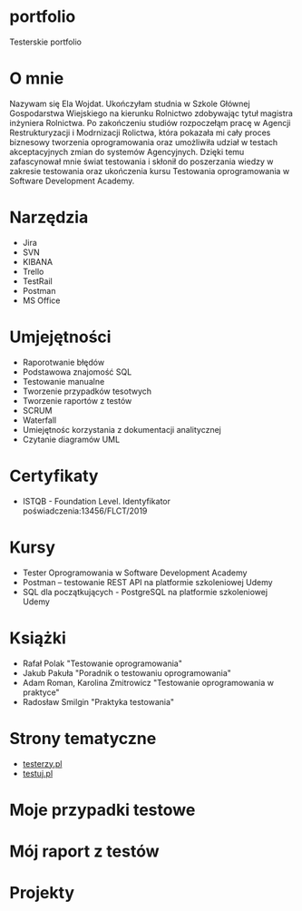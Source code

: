 # portfolio
Testerskie portfolio

# O mnie 
Nazywam się Ela Wojdat. Ukończyłam studnia w Szkole Głównej Gospodarstwa Wiejskiego na kierunku Rolnictwo zdobywając tytuł magistra inżyniera Rolnictwa. Po zakończeniu studiów rozpoczełąm pracę w Agencji Restrukturyzacji i Modrnizacji Rolictwa, która pokazała mi cały proces biznesowy tworzenia oprogramowania oraz umożliwiła udział w testach akceptacyjnych zmian do systemów Agencyjnych. Dzięki temu zafascynował mnie świat testowania i skłonił do poszerzania wiedzy w zakresie testowania oraz ukończenia kursu Testowania oprogramowania w Software Development Academy.

# Narzędzia 
 * Jira
 * SVN
 * KIBANA
 * Trello
 * TestRail
 * Postman
 * MS Office

# Umjejętności 
 * Raporotwanie błędów
 * Podstawowa znajomość SQL
 * Testowanie manualne
 * Tworzenie przypadków tesotwych 
 * Tworzenie raportów z testów
 * SCRUM
 * Waterfall
 * Umiejętnośc korzystania z dokumentacji analitycznej
 * Czytanie diagramów UML

# Certyfikaty 
 * ISTQB - Foundation Level. Identyfikator poświadczenia:13456/FLCT/2019

# Kursy 
 * Tester Oprogramowania w Software Development Academy
 * Postman – testowanie REST API na platformie szkoleniowej Udemy 
 * SQL dla początkujących - PostgreSQL na platformie szkoleniowej Udemy

# Książki
 * Rafał Polak "Testowanie oprogramowania"
 * Jakub Pakuła "Poradnik o testowaniu oprogramowania"
 * Adam Roman, Karolina Zmitrowicz "Testowanie oprogramowania w praktyce"
 * Radosław Smilgin "Praktyka testowania"

# Strony tematyczne
 * [testerzy.pl](https://testerzy.pl/)
 * [testuj.pl](https://testerzy.pl/)

# Moje przypadki testowe 

# Mój raport z testów 

# Projekty 

